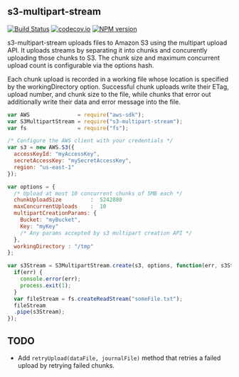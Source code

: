 ## s3-multipart-stream
[![Build Status](https://travis-ci.org/classdojo/s3-multipart-stream.svg?branch=master)](https://travis-ci.org/classdojo/s3-multipart-stream)
[![codecov.io](https://codecov.io/github/classdojo/s3-multipart-stream/coverage.svg?branch=master)](https://codecov.io/github/classdojo/s3-multipart-stream?branch=master)
[![NPM version](https://badge.fury.io/js/s3-multipart-stream.png)](http://badge.fury.io/js/s3-multipart-stream)


s3-multipart-stream uploads files to Amazon S3 using the multipart upload API. It uploads streams by separating it into chunks and concurently uploading those chunks to S3.  The chunk size and maximum concurrent upload count is configurable via the options hash.

Each chunk upload is recorded in a working file whose location is specified by the workingDirectory option. Successful chunk uploads write their ETag, upload number, and chunk size to the file, while chunks that error out additionally write their data and error message into the file.

```javascript
var AWS               = require("aws-sdk");
var S3MultipartStream = require("s3-multipart-stream");
var fs                = require("fs");

/* Configure the AWS client with your credentials */
var s3 = new AWS.S3({
  accessKeyId: "myAccessKey",
  secretAccessKey: "mySecretAccessKey",
  region: "us-east-1"
});

var options = {
  /* Upload at most 10 concurrent chunks of 5MB each */
  chunkUploadSize         :  5242880
  maxConcurrentUploads    :  10
  multipartCreationParams: {
    Bucket: "myBucket",
    Key: "myKey"
    /* Any params accepted by s3 multipart creation API */
  },
  workingDirectory : "/tmp"
};

var s3Stream = S3MultipartStream.create(s3, options, function(err, s3Stream) {
  if(err) {
    console.error(err);
    process.exit(1);
  }
  var fileStream = fs.createReadStream("someFile.txt");
  fileStream
  .pipe(s3Stream);  
});
```


## TODO

* Add `retryUpload(dataFile, journalFile)` method that retries a failed upload by retrying failed chunks.
